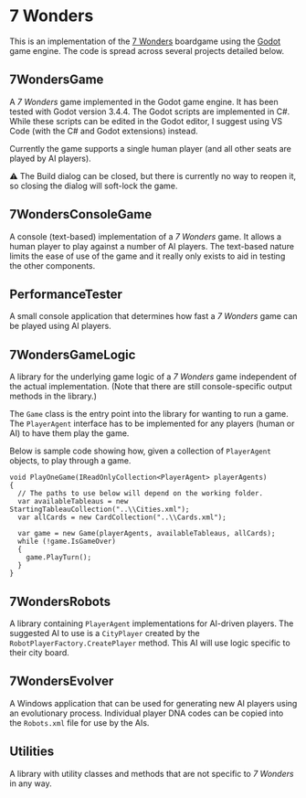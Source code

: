 # 7 Wonders

This is an implementation of the [7 Wonders](https://boardgamegeek.com/boardgame/68448/7-wonders) boardgame using the [Godot](https://godotengine.org/) game engine. The code is spread across several projects detailed below.

## 7WondersGame

A _7 Wonders_ game implemented in the Godot game engine. It has been tested with Godot version 3.4.4. The Godot scripts are implemented in C#. While these scripts can be edited in the Godot editor, I suggest using VS Code (with the C# and Godot extensions) instead.

Currently the game supports a single human player (and all other seats are played by AI players).

⚠️ The Build dialog can be closed, but there is currently no way to reopen it, so closing the dialog will soft-lock the game.

## 7WondersConsoleGame

A console (text-based) implementation of a _7 Wonders_ game. It allows a human player to play against a number of AI players. The text-based nature limits the ease of use of the game and it really only exists to aid in testing the other components.

## PerformanceTester

A small console application that determines how fast a _7 Wonders_ game can be played using AI players.

## 7WondersGameLogic

A library for the underlying game logic of a _7 Wonders_ game independent of the actual implementation. (Note that there are still console-specific output methods in the library.)

The `Game` class is the entry point into the library for wanting to run a game. The `PlayerAgent` interface has to be implemented for any players (human or AI) to have them play the game.

Below is sample code showing how, given a collection of `PlayerAgent` objects, to play through a game.
```
void PlayOneGame(IReadOnlyCollection<PlayerAgent> playerAgents)
{
  // The paths to use below will depend on the working folder.
  var availableTableaus = new StartingTableauCollection("..\\Cities.xml");
  var allCards = new CardCollection("..\\Cards.xml");

  var game = new Game(playerAgents, availableTableaus, allCards);
  while (!game.IsGameOver)
  {
    game.PlayTurn();
  }
}
```

## 7WondersRobots

A library containing `PlayerAgent` implementations for AI-driven players. The suggested AI to use is a `CityPlayer` created by the `RobotPlayerFactory.CreatePlayer` method. This AI will use logic specific to their city board.

## 7WondersEvolver

A Windows application that can be used for generating new AI players using an evolutionary process. Individual player DNA codes can be copied into the `Robots.xml` file for use by the AIs.

## Utilities

A library with utility classes and methods that are not specific to _7 Wonders_ in any way.
